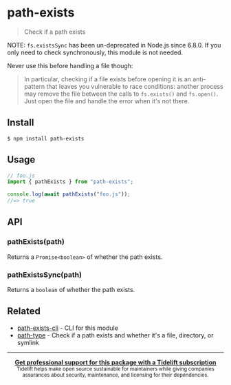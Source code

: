 # path-exists

> Check if a path exists

NOTE: `fs.existsSync` has been un-deprecated in Node.js since 6.8.0. If you only
need to check synchronously, this module is not needed.

Never use this before handling a file though:

> In particular, checking if a file exists before opening it is an anti-pattern
> that leaves you vulnerable to race conditions: another process may remove the
> file between the calls to `fs.exists()` and `fs.open()`. Just open the file
> and handle the error when it's not there.

## Install

```
$ npm install path-exists
```

## Usage

```js
// foo.js
import { pathExists } from "path-exists";

console.log(await pathExists("foo.js"));
//=> true
```

## API

### pathExists(path)

Returns a `Promise<boolean>` of whether the path exists.

### pathExistsSync(path)

Returns a `boolean` of whether the path exists.

## Related

- [path-exists-cli](https://github.com/sindresorhus/path-exists-cli) - CLI for
  this module
- [path-type](https://github.com/sindresorhus/path-type) - Check if a path
  exists and whether it's a file, directory, or symlink

---

<div align="center">
	<b>
		<a href="https://tidelift.com/subscription/pkg/npm-path-exists?utm_source=npm-path-exists&utm_medium=referral&utm_campaign=readme">Get professional support for this package with a Tidelift subscription</a>
	</b>
	<br>
	<sub>
		Tidelift helps make open source sustainable for maintainers while giving companies<br>assurances about security, maintenance, and licensing for their dependencies.
	</sub>
</div>
